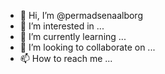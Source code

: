 - 👋 Hi, I’m @permadsenaalborg
- 👀 I’m interested in ...
- 🌱 I’m currently learning ...
- 💞️ I’m looking to collaborate on ...
- 📫 How to reach me ...

<!---
permadsenaalborg/permadsenaalborg is a ✨ special ✨ repository because its `README.md` (this file) appears on your GitHub profile.
You can click the Preview link to take a look at your changes.
--->

